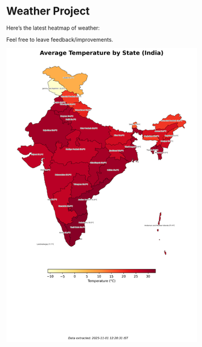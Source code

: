 # Weather Project

Here’s the latest heatmap of weather:

Feel free to leave feedback/improvements.

![India Heatmap](docs/assets/india_heatmap.png?v=05ADBA)
